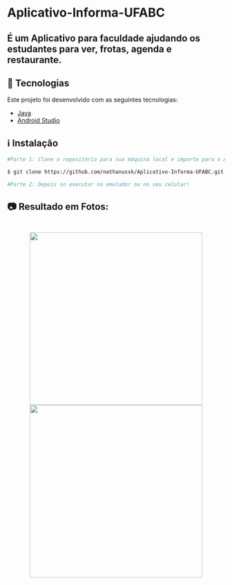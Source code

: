 # Aplicativo-Informa-UFABC

## É um Aplicativo para faculdade ajudando os estudantes para ver, frotas, agenda e restaurante.

## :rocket: Tecnologias

Este projeto foi desenvolvido com as seguintes tecnologias:

- [Java](https://www.java.com/pt-BR/)
- [Android Studio](https://developer.android.com/studio)

## :information_source: Instalação

```bash
#Parte 1: Clone o repositório para sua máquina local e importe para o Android Studio,

$ git clone https://github.com/nathanussk/Aplicativo-Informa-UFABC.git

#Parte 2: Depois so executar no emulador ou no seu celular!

```

## 📷 Resultado em Fotos:

<h1 align="center">

<img src="https://user-images.githubusercontent.com/53570115/195096614-9863861d-3278-47e8-9849-b559b2ff30af.png"
    height="400">
<img src="https://user-images.githubusercontent.com/53570115/195096620-afa58af1-ec79-44bc-bcb8-c3f90f0d4daf.png"
    height="400">

</h1>
